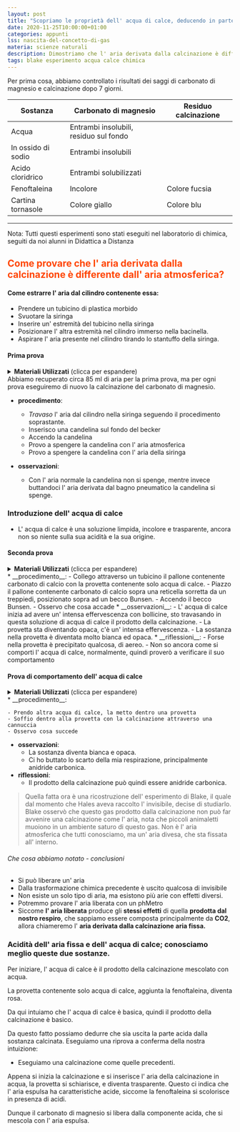 ```yaml
---
layout: post
title: "Scopriamo le proprietà dell' acqua di calce, deducendo in parte ciò che è avvenuto nella calcinazione"
date: 2020-11-25T10:00:00+01:00
categories: appunti
lss: nascita-del-concetto-di-gas
materia: scienze naturali
description: Dimostriamo che l' aria derivata dalla calcinazione è differente da quella atmosferica con semplici esperimenti, poi deduciamo analogie tra il nostro respiro e i risultati di un esperimento.
tags: blake esperimento acqua calce chimica
---
```


Per prima cosa, abbiamo controllato i risultati dei saggi di carbonato di magnesio e calcinazione dopo 7 giorni. 

Sostanza|Carbonato di magnesio|Residuo calcinazione 
|---|---|---|
Acqua|Entrambi insolubili, residuo sul fondo||
In ossido di sodio|Entrambi insolubili||
Acido cloridrico|Entrambi solubilizzati||
Fenoftaleina|Incolore|Colore fucsia
Cartina tornasole|Colore giallo|Colore blu

---

Nota: Tutti questi esperimenti sono stati eseguiti nel laboratorio di chimica, seguiti da noi alunni in Didattica a Distanza

## <span style="color:orangered">Come provare che l' aria derivata dalla calcinazione è differente dall' aria atmosferica?</span>

#### Come estrarre l' aria dal cilindro contenente essa:

- Prendere un tubicino di plastica morbido
- Svuotare la siringa
- Inserire un' estremità del tubicino nella siringa
- Posizionare l' altra estremità nel cilindro immerso nella bacinella.
- Aspirare l' aria presente nel cilindro tirando lo stantuffo della siringa.

#### Prima prova
<details>
  <summary><b>Materiali Utilizzati</b> (clicca per espandere)</summary>
  
  • 1 provetta con acqua di calce<br>
  • 1 siringa<br>
  • 1 tubicino di plastica<br>
  • 1 cilindro immerso in acqua contenente l' aria risultante dalla calcinazione.<br>
  • 1 candelina Ikea<br>
  • 1 becker<br>

</details>
Abbiamo recuperato circa 85 ml di aria per la prima prova, ma per ogni prova eseguiremo di nuovo la calcinazione del carbonato di magnesio.

* __procedimento__:
    
    - _Travaso_ l' aria dal cilindro nella siringa seguendo il procedimento soprastante.
    - Inserisco una candelina sul fondo del becker
    - Accendo la candelina
    - Provo a spengere la candelina con l' aria atmosferica
    - Provo a spengere la candelina con l' aria della siringa
* __osservazioni__:

    - Con l' aria normale la candelina non si spenge, mentre invece buttandoci l' aria derivata dal bagno pneumatico la candelina si spenge.

### Introduzione dell' acqua di calce

- L' acqua di calce è una soluzione limpida, incolore e trasparente, ancora non so niente sulla sua acidità e la sua origine.

#### Seconda prova

<details>
  <summary><b>Materiali Utilizzati</b> (clicca per espandere)</summary>
  
  • 1 provetta con acqua di calce<br>
  • 1 tubicino di plastica<br>
  • 1 becco Bunsen<br>
  • 1 reticella<br>
  • 1 treppiede<br>
  • 1 pallone<br>
  • 1 base metallica ( per pallone)<br>
  • 1 treppiede<br>
  • 1gr carbonato di magnesio<br>

</details>
* __procedimento__:
    - Collego attraverso un tubicino il pallone contenente carbonato di calcio con la provetta contenente solo acqua di calce.
    - Piazzo il pallone contenente carbonato di calcio sopra una reticella sorretta da un treppiedi, posizionato sopra ad un becco Bunsen.
    - Accendo il becco Bunsen.
    - Osservo che cosa accade
* __osservazioni__:
    - L' acqua di calce inizia ad avere un' intensa effervescenza con bollicine, sto travasando in questa soluzione di acqua di calce il prodotto della calcinazione.
    - La provetta sta diventando opaca, c'è un' intensa effervescenza.
    - La sostanza nella provetta è diventata molto bianca ed opaca.
* __riflessioni__:
    - Forse nella provetta è precipitato qualcosa, di aereo. 
    - Non so ancora come si comporti l' acqua di calce, normalmente, quindi proverò a verificare il suo comportamento

#### Prova di comportamento dell' acqua di calce
<details>
  <summary><b>Materiali Utilizzati</b> (clicca per espandere)</summary>
  
  • 1 provetta con acqua di calce<br>
  • 1 cannuccia<br>

</details>
* __procedimento__:

    - Prendo altra acqua di calce, la metto dentro una provetta
    - Soffio dentro alla provetta con la calcinazione attraverso una cannuccia
    - Osservo cosa succede
* __osservazioni__:
    - La sostanza diventa bianca e opaca. 
    - Ci ho buttato lo scarto della mia respirazione, principalmente anidride carbonica.
* __riflessioni__:
    - Il prodotto della calcinazione può quindi essere anidride carbonica. 
    
> Quella fatta ora è una ricostruzione dell' esperimento di Blake, il quale dal momento che Hales aveva raccolto l' invisibile, decise di studiarlo. Blake osservò che questo gas prodotto dalla calcinazione non può far avvenire una calcinazione come l' aria, nota che piccoli animaletti muoiono in un ambiente saturo di questo gas. Non è l' aria atmosferica che tutti conosciamo, ma un' aria divesa, che sta fissata all' interno.

###### Che cosa abbiamo notato - conclusioni

- Si può liberare un' aria
- Dalla trasformazione chimica precedente è uscito qualcosa di invisibile
- Non esiste un solo tipo di aria, ma esistono più arie con effetti diversi.
- Potremmo provare l' aria liberata con un phMetro
- Siccome **l' aria liberata** produce gli **stessi effetti** di quella **prodotta dal nostro respiro**, che sappiamo essere composta principalmente da **CO2**, allora chiameremo l' **aria derivata dalla calcinazione** **aria fissa.**

### Acidità dell' aria fissa e dell' acqua di calce; conosciamo meglio queste due sostanze.

Per iniziare, l' acqua di calce è il prodotto della calcinazione mescolato con acqua.

La provetta contenente solo acqua di calce, aggiunta la fenoftaleina, diventa rosa. 

Da qui intuiamo che l' acqua di calce è basica, quindi il prodotto della calcinazione è basico.

Da questo fatto possiamo dedurre che sia uscita la parte acida dalla sostanza calcinata. Eseguiamo una riprova a conferma della nostra intuizione:

- Eseguiamo una calcinazione come quelle precedenti.

Appena si inizia la calcinazione e si inserisce l' aria della calcinazione in acqua, la provetta si schiarisce, e diventa trasparente. Questo ci indica che l' aria espulsa ha caratteristiche acide, siccome la fenoftaleina si scolorisce in presenza di acidi.

Dunque il carbonato di magnesio si libera dalla componente acida, che si mescola con l' aria espulsa.




